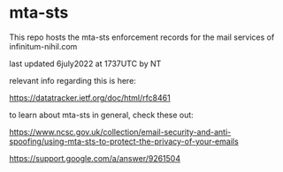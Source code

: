# mta-sts

This repo hosts the mta-sts enforcement records for the mail services of infinitum-nihil.com

last updated 6july2022 at 1737UTC by NT

relevant info regarding this is here:

https://datatracker.ietf.org/doc/html/rfc8461

to learn about mta-sts in general, check these out:

https://www.ncsc.gov.uk/collection/email-security-and-anti-spoofing/using-mta-sts-to-protect-the-privacy-of-your-emails



https://support.google.com/a/answer/9261504
